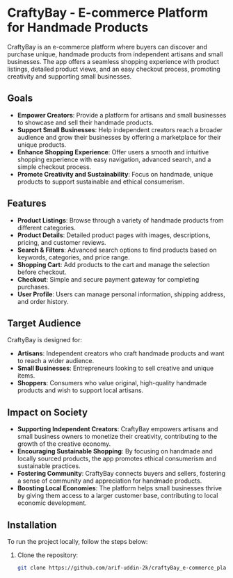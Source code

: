 # CraftyBay - E-commerce Platform for Handmade Products

CraftyBay is an e-commerce platform where buyers can discover and purchase unique, handmade products from independent artisans and small businesses. The app offers a seamless shopping experience with product listings, detailed product views, and an easy checkout process, promoting creativity and supporting small businesses.

## Goals
- **Empower Creators**: Provide a platform for artisans and small businesses to showcase and sell their handmade products.
- **Support Small Businesses**: Help independent creators reach a broader audience and grow their businesses by offering a marketplace for their unique products.
- **Enhance Shopping Experience**: Offer users a smooth and intuitive shopping experience with easy navigation, advanced search, and a simple checkout process.
- **Promote Creativity and Sustainability**: Focus on handmade, unique products to support sustainable and ethical consumerism.

## Features
- **Product Listings**: Browse through a variety of handmade products from different categories.
- **Product Details**: Detailed product pages with images, descriptions, pricing, and customer reviews.
- **Search & Filters**: Advanced search options to find products based on keywords, categories, and price range.
- **Shopping Cart**: Add products to the cart and manage the selection before checkout.
- **Checkout**: Simple and secure payment gateway for completing purchases.
- **User Profile**: Users can manage personal information, shipping address, and order history.

## Target Audience
CraftyBay is designed for:
- **Artisans**: Independent creators who craft handmade products and want to reach a wider audience.
- **Small Businesses**: Entrepreneurs looking to sell creative and unique items.
- **Shoppers**: Consumers who value original, high-quality handmade products and wish to support local artisans.

## Impact on Society
- **Supporting Independent Creators**: CraftyBay empowers artisans and small business owners to monetize their creativity, contributing to the growth of the creative economy.
- **Encouraging Sustainable Shopping**: By focusing on handmade and locally sourced products, the app promotes ethical consumerism and sustainable practices.
- **Fostering Community**: CraftyBay connects buyers and sellers, fostering a sense of community and appreciation for handmade products.
- **Boosting Local Economies**: The platform helps small businesses thrive by giving them access to a larger customer base, contributing to local economic development.

## Installation

To run the project locally, follow the steps below:

1. Clone the repository:
   ```bash
   git clone https://github.com/arif-uddin-2k/craftyBay_e-commerce_platfrom
